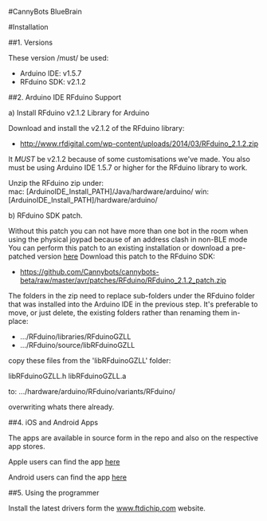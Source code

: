#CannyBots BlueBrain 


#Installation

##1. Versions

These version /must/ be used:

* Arduino IDE:  v1.5.7
* RFduino SDK:  v2.1.2


##2. Arduino IDE RFduino Support

a) Install RFduino v2.1.2 Library for Arduino

Download and install the v2.1.2 of the RFduino library:  

* http://www.rfdigital.com/wp-content/uploads/2014/03/RFduino_2.1.2.zip

It *MUST* be  v2.1.2 because of some customisations we've made. 
You also must be using Arduino IDE 1.5.7 or higher for the RFduino library to work.

Unzip the RFduino zip under:  
mac: [ArduinoIDE_Install_PATH]/Java/hardware/arduino/
win: [ArduinoIDE_Install_PATH]/hardware/arduino/


b) RFduino SDK patch.

Without this patch you can not have more than one bot in the room when using the physical joypad because of an address clash in non-BLE mode
You can perform this patch to an existing installation or download a pre-patched version [here](https://www.dropbox.com/s/yilauqvzbv1arfp/RFduino_2.1.2.zip?dl=0)
Download this patch to the RFduino SDK:

* https://github.com/Cannybots/cannybots-beta/raw/master/avr/patches/RFduino/RFduino_2.1.2_patch.zip

The folders in the zip need to replace sub-folders under the RFduino folder that was installed into the Arduino IDE in the previous step.
It's preferable to move, or just delete, the existing folders rather than renaming them in-place:

* .../RFduino/libraries/RFduinoGZLL
* .../RFduino/source/libRFduinoGZLL

copy these files from the 'libRFduinoGZLL' folder:

libRFduinoGZLL.h
libRFduinoGZLL.a

to: .../hardware/arduino/RFduino/variants/RFduino/

overwriting whats there already.




##4. iOS and Android Apps

The apps are available in source form in the repo and also on the respective app stores.

Apple users can find the app [here](https://itunes.apple.com/us/app/cannybots/id932910715?mt=8)

Android users can find the app [here](https://play.google.com/store/apps/details?id=com.cannybots.cannybots)


##5. Using the programmer

Install the latest drivers form the www.ftdichip.com website.




